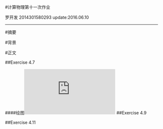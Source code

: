 #计算物理第十一次作业

   罗开发  2014301580293  update:2016.06.10
  
---------------

#摘要

#背景

#正文

##Exercise 4.7


####绘图![戳我查看代码](https://github.com/luokaifa-whu/computationalphysics_N2014301580293/blob/master/Chapter-4/the%20codes%20of%20exercise%204.7%20.py)
##Exercise 4.9

##Exercise 4.11
